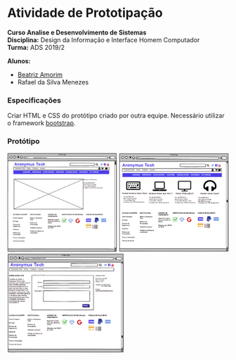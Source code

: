 # Atividade de Prototipação 

__Curso Analise e Desenvolvimento de Sistemas__  
__Disciplina:__ Design da Informação e Interface Homem Computador   
__Turma:__ ADS 2019/2

__Alunos:__ 
- [Beatriz Amorim](https://github.com/bia-amorim)
- Rafael da Silva Menezes


### Especificações 

Criar HTML e CSS do protótipo criado por outra equipe. Necessário utilizar o framework [bootstrap](https://getbootstrap.com/).

### Protótipo

<img src="/prototipo/paulo.index.png" width="250" />  <img src="/prototipo/paulo-produtos.png" width="250" /> <img src="/prototipo/paulo-contato.png" width="265" /> 


